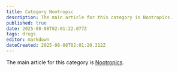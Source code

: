 ```yaml
---
title: Category Nootropic
description: The main article for this category is Nootropics.
published: true
date: 2025-08-08T02:01:22.077Z
tags: drugs
editor: markdown
dateCreated: 2025-08-08T02:01:20.312Z
---
```


The main article for this category is [Nootropics](/en/nootropics).